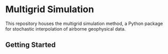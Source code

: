 # Multigrid Simulation
This repository houses the multigrid simulation method, a Python package for stochastic interpolation of airborne geophysical data.

## Getting Started



